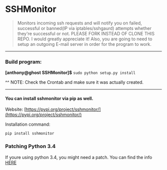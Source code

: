 # SSHMonitor
> Monitors incoming ssh requests and will notify you on failed, successful or banned(IP via iptables/sshgaurd) attempts whether they're successful or not. PLEASE FORK INSTEAD OF CLONE THIS REPO. I would greatly appreciate it! Also, you are going to need to setup an outgoing E-mail server in order for the program to work.

***

### Build program:

  **[anthony@ghost SSHMonitor]$** `sudo python setup.py install`

^^ NOTE: Check the Crontab and make sure it was actually created.

***

#### You can install sshmonitor via pip as well.

Website:
[https://pypi.org/project/sshmonitor/](https://pypi.org/project/sshmonitor/)

Installation command:
```python
pip install sshmonitor
```

### Patching Python 3.4

If youre using python 3.4, you might need a patch. You can find the info [HERE](https://github.com/amboxer21/SSHMonitor/blob/master/src/patches/python3.4/README)

